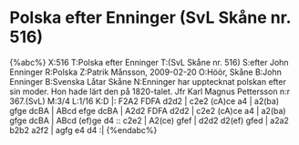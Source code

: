# Polska efter Enninger (SvL Skåne nr. 516)

{%abc%}
X:516
T:Polska efter Enninger
T:(SvL Skåne nr. 516)
S:efter John Enninger
R:Polska
Z:Patrik Månsson, 2009-02-20
O:Höör, Skåne
B:John Enninger
B:Svenska Låtar Skåne
N:Enninger har upptecknat polskan efter sin moder. Hon hade lärt den på 1820-talet. Jfr Karl Magnus Pettersson n:r 367.(SvL)
M:3/4
L:1/16
K:D
|: F2A2 FDFA d2d2 | c2e2 (cA)ce a4 | a2(ba) gfge dcBA |
ABcd efge dcBA | A2d2 FDFA d2d2 | c2e2 (cA)ce a4 |
a2(ba) gfge dcBA | ABcd (ef)ge d4 :: c2e2 | A2(ce) gfef |
d2d2 d2(ef) gfed | a2a2 b2b2 a2f2 | agfg e4 d4 :|
{%endabc%}

